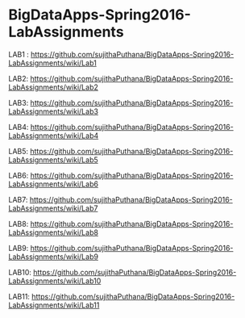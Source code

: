 # BigDataApps-Spring2016-LabAssignments

LAB1 : https://github.com/sujithaPuthana/BigDataApps-Spring2016-LabAssignments/wiki/Lab1

LAB2: https://github.com/sujithaPuthana/BigDataApps-Spring2016-LabAssignments/wiki/Lab2

LAB3: https://github.com/sujithaPuthana/BigDataApps-Spring2016-LabAssignments/wiki/Lab3

LAB4: https://github.com/sujithaPuthana/BigDataApps-Spring2016-LabAssignments/wiki/Lab4

LAB5: https://github.com/sujithaPuthana/BigDataApps-Spring2016-LabAssignments/wiki/Lab5

LAB6: https://github.com/sujithaPuthana/BigDataApps-Spring2016-LabAssignments/wiki/Lab6

LAB7: https://github.com/sujithaPuthana/BigDataApps-Spring2016-LabAssignments/wiki/Lab7

LAB8: https://github.com/sujithaPuthana/BigDataApps-Spring2016-LabAssignments/wiki/Lab8

LAB9: https://github.com/sujithaPuthana/BigDataApps-Spring2016-LabAssignments/wiki/Lab9

LAB10: https://github.com/sujithaPuthana/BigDataApps-Spring2016-LabAssignments/wiki/Lab10

LAB11: https://github.com/sujithaPuthana/BigDataApps-Spring2016-LabAssignments/wiki/Lab11
